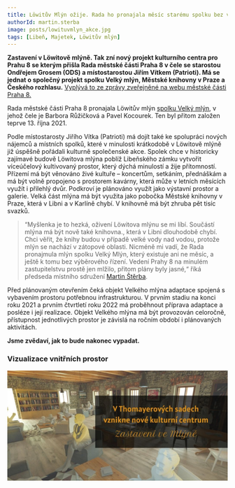 ```yaml
---
title: Löwitův Mlýn ožije. Rada ho pronajala měsíc starému spolku bez výběrového řízení
authorId: martin.sterba
image: posts/lowituvmlyn_akce.jpg
tags: [Libeň, Majetek, Löwitův mlýn]
---
```


**Zastavení v Löwitově mlýně. Tak zní nový projekt kulturního centra pro Prahu 8 se kterým přišla Rada městské části Praha 8 v čele se starostou Ondřejem Grosem (ODS) a místostarostou Jiřím Vítkem (Patrioti). Má se jednat o společný projekt spolku Velký mlýn, Městské knihovny v Praze a Českého rozhlasu.** [Vyplývá to ze zprávy zveřejněné na webu městské části Praha 8.](https://www.praha8.cz/Zastaveni-v-Lowitove-mlyne-s-Mestskou-knihovnou-v-Praze-a-Ceskym-rozhlasem-novy-projekt-kulturniho-centra-pro-Prahu-8.html)

Rada městské části Praha 8 pronajala Löwitův mlýn [spolku Velký mlýn](https://or.justice.cz/ias/ui/rejstrik-firma.vysledky?subjektId=1137028&typ=UPLNY&fbclid=IwAR1naFQayP26Up4s-txqbOwKcbTCj3-XL5Eb9XEoBq_M_slnGovrN1eQnRg), v jehož čele je Barbora Růžičková a Pavel Kocourek. Ten byl přitom založen teprve 13. října 2021. 

Podle místostarosty Jiřího Vítka (Patrioti) má dojít také ke spolupráci nových nájemců a místních spolků, které v minulosti krátkodobě v Löwitově mlýně již úspěšně pořádali kulturně společenské akce. Spolek chce v historicky zajímavé budově Löwitova mlýna poblíž Libeňského zámku vytvořit víceúčelový kultivovaný prostor, který dýchá minulostí a žije přítomností. Přízemí má být věnováno živé kultuře – koncertům, setkáním, přednáškám a má být volně propojeno s prostorem kavárny, která může v letních měsících využít i přilehlý dvůr. Podkroví je plánováno využít jako výstavní prostor a galerie. Velká část mlýna má být využita jako pobočka Městské knihovny v Praze, která v Libni a v Karlíně chybí. V knihovně má být zhruba pět tisíc svazků. 

>“Myšlenka je to hezká, oživení Löwitova mlýnu se mi líbí. Součástí mlýna má být nově také knihovna., která v Libni dlouhodobě chybí. Chci věřit, že knihy budou v případě velké vody nad vodou, protože mlýn se nachází v zátopové oblasti. Nicméně mi vadí, že Rada pronajmula mlýn spolku Velký Mlýn, který existuje ani ne měsíc, a ještě k tomu bez výběrového řízení. Vedení Prahy 8 na minulém zastupitelstvu prostě jen mlžilo, přitom plány byly jasné,“ říká předseda místního sdružení [Martin Štěrba](https://praha8.pirati.cz/lide/martin-sterba.html). 

Před plánovaným otevřením čeká objekt Velkého mlýna adaptace spojená s vybavením prostoru potřebnou infrastrukturou. V prvním stadiu na konci roku 2021 a prvním čtvrtletí roku 2022 má proběhnout příprava adaptace a posléze i její realizace. Objekt Velkého mlýna má být provozován celoročně, přístupnost jednotlivých prostor je závislá na ročním období i plánovaných aktivitách.

**Jsme zvědaví, jak to bude nakonec vypadat.**

### Vizualizace vnitřních prostor
![Vizualizace vnitřních prostor](/assets/img/posts/lowituvmlyn-vizualizace.jpg)
